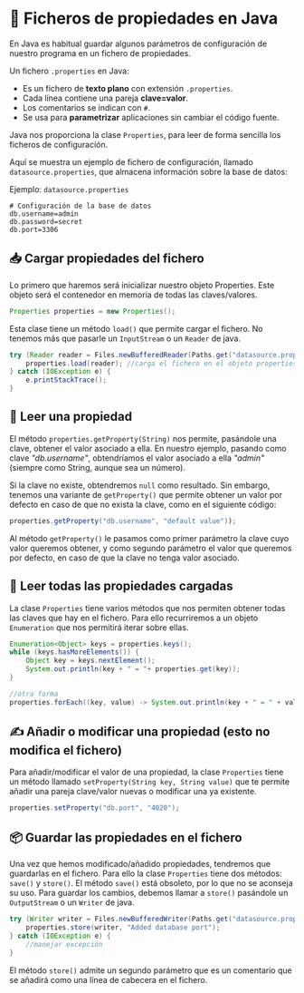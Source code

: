 # 📑 Ficheros de propiedades en Java

En Java es habitual guardar algunos parámetros de configuración de nuestro programa en un fichero de propiedades.

Un fichero `.properties` en Java:

- Es un fichero de **texto plano** con extensión `.properties`.
- Cada línea contiene una pareja **clave=valor**.
- Los comentarios se indican con `#`.
- Se usa para **parametrizar** aplicaciones sin cambiar el código fuente.

Java nos proporciona la clase `Properties`, para leer de forma sencilla los ficheros de configuración.

Aquí se muestra un ejemplo de fichero de configuración, llamado `datasource.properties`, que almacena información sobre la base de datos:

Ejemplo: `datasource.properties`

```properties
# Configuración de la base de datos
db.username=admin
db.password=secret
db.port=3306
```

## 📥 Cargar propiedades del fichero

Lo primero que haremos será inicializar nuestro objeto Properties. Este objeto será el contenedor en memoria de todas las claves/valores.

```java
Properties properties = new Properties();
```

Esta clase tiene un método `load()` que permite cargar el fichero. No tenemos más que pasarle un `InputStream` o un `Reader` de java.

```java
try (Reader reader = Files.newBufferedReader(Paths.get("datasource.properties"))) {
    properties.load(reader); //carga el fichero en el objeto properties
} catch (IOException e) {
    e.printStackTrace();
}
```

## 📖 Leer una propiedad

El método `properties.getProperty(String)` nos permite, pasándole una clave, obtener el valor asociado a ella. En nuestro ejemplo, pasando como clave *"db.username"*, obtendríamos el valor asociado a ella *"admin"* (siempre como String, aunque sea un número).

Si la clave no existe, obtendremos `null` como resultado. Sin embargo, tenemos una variante de `getProperty()` que permite obtener un valor por defecto en caso de que no exista la clave, como en el siguiente código:

```java
properties.getProperty("db.username", "default value"));
```

Al método `getProperty()` le pasamos como primer parámetro la clave cuyo valor queremos obtener, y como segundo parámetro el valor que queremos por defecto, en caso de que la clave no tenga valor asociado.

## 🔁 Leer todas las propiedades cargadas

La clase `Properties` tiene varios métodos que nos permiten obtener todas las claves que hay en el fichero. Para ello recurriremos a un objeto `Enumeration` que nos permitirá iterar sobre ellas.

```java
Enumeration<Object> keys = properties.keys(); 
while (keys.hasMoreElements()) {
    Object key = keys.nextElement(); 
    System.out.println(key + " = "+ properties.get(key));
}

//otra forma
properties.forEach((key, value) -> System.out.println(key + " = " + value));
```

## ✍️ Añadir o modificar una propiedad (esto no modifica el fichero)

Para añadir/modificar el valor de una propiedad, la clase `Properties` tiene un método llamado `setProperty(String key, String value)` que te permite añadir una pareja clave/valor nuevas o modificar una ya existente.

```java
properties.setProperty("db.port", "4020");
```

## 📦 Guardar las propiedades en el fichero

Una vez que hemos modificado/añadido propiedades, tendremos que guardarlas en el fichero. Para ello la clase `Properties` tiene dos métodos: `save()` y `store()`. El método `save()` está obsoleto, por lo que no se aconseja su uso. Para guardar los cambios, debemos llamar a `store()` pasándole un `OutputStream` o un `Writer` de java.

```java
try (Writer writer = Files.newBufferedWriter(Paths.get("datasource.properties"))) {
    properties.store(writer, "Added database port");
} catch (IOException e) {
    //manejar excepción
}
```

El método `store()` admite un segundo parámetro que es un comentario que se añadirá como una línea de cabecera en el fichero.

